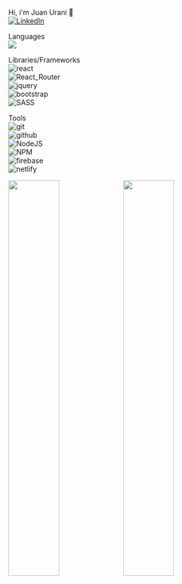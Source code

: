 Hi, i'm Juan Urani 👋<br>
<a href="https://www.linkedin.com/in/juanurani/"><img src="https://img.shields.io/badge/linkedin-%230077B5.svg?style=for-the-badge&logo=linkedin&logoColor=white" alt="LinkedIn"></a>

Languages<br>
<img src="https://img.shields.io/badge/javascript-%23323330.svg?style=for-the-badge&logo=javascript&logoColor=%23F7DF1E">

Libraries/Frameworks<br>
<img src="https://img.shields.io/badge/react-%2320232a.svg?style=for-the-badge&logo=react&logoColor=%2361DAFB" alt="react"><br>
<img src="https://img.shields.io/badge/React_Router-CA4245?style=for-the-badge&logo=react-router&logoColor=white" alt="React_Router"><br>
<img src="https://img.shields.io/badge/jquery-%230769AD.svg?style=for-the-badge&logo=jquery&logoColor=white" alt="jquery"><br>
<img src="https://img.shields.io/badge/bootstrap-%23563D7C.svg?style=for-the-badge&logo=bootstrap&logoColor=white" alt="bootstrap"><br>
<img src="https://img.shields.io/badge/SASS-hotpink.svg?style=for-the-badge&logo=SASS&logoColor=white" alt="SASS">

Tools<br>
<img src="https://img.shields.io/badge/git-%23F05033.svg?style=for-the-badge&logo=git&logoColor=white" alt="git"><br>
<img src="https://img.shields.io/badge/github-%23121011.svg?style=for-the-badge&logo=github&logoColor=white" alt="github"><br>
<img src="https://img.shields.io/badge/node.js-6DA55F?style=for-the-badge&logo=node.js&logoColor=white" alt="NodeJS"><br>
<img src="https://img.shields.io/badge/NPM-%23000000.svg?style=for-the-badge&logo=npm&logoColor=white" alt="NPM"><br>
<img src="https://img.shields.io/badge/firebase-%23039BE5.svg?style=for-the-badge&logo=firebase" alt="firebase"><br>
<img src="https://img.shields.io/badge/netlify-%23000000.svg?style=for-the-badge&logo=netlify&logoColor=#00C7B7" alt="netlify">

<img align="left" width="45%" src="https://github-readme-stats.vercel.app/api?username=juanuranidev&&show_icons=true&theme=dark&text_color=ffffff">
<img align="left" width="45%" src="https://github-readme-stats.vercel.app/api/top-langs/?username=juanuranidev&layout=compact&theme=dark&text_color=ffffff">
